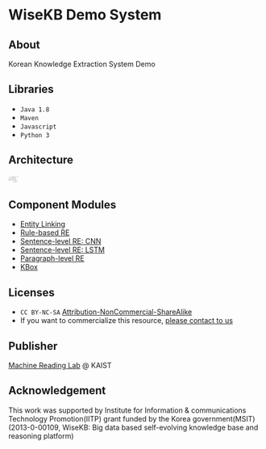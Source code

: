 # WiseKB Demo System

## About
Korean Knowledge Extraction System Demo

## Libraries
* `Java 1.8`
* `Maven`
* `Javascript`
* `Python 3`

## Architecture
<img src="./image/archi.png" alt="archi" style="width:20px;"/>

## Component Modules
* [Entity Linking](https://github.com/machinereading/)
* [Rule-based RE](https://github.com/machinereading/re-rule)
* [Sentence-level RE: CNN](https://github.com/machinereading/re-cnn)
* [Sentence-level RE: LSTM](https://github.com/machinereading/)
* [Paragraph-level RE](https://github.com/machinereading/)
* [KBox](http://kbox.kaist.ac.kr)

## Licenses
* `CC BY-NC-SA` [Attribution-NonCommercial-ShareAlike](https://creativecommons.org/licenses/by-nc-sa/2.0/)
* If you want to commercialize this resource, [please contact to us](http://mrlab.kaist.ac.kr/contact)

## Publisher
[Machine Reading Lab](http://mrlab.kaist.ac.kr/) @ KAIST

## Acknowledgement
This work was supported by Institute for Information & communications Technology Promotion(IITP) grant funded by the Korea government(MSIT) (2013-0-00109, WiseKB: Big data based self-evolving knowledge base and reasoning platform)
